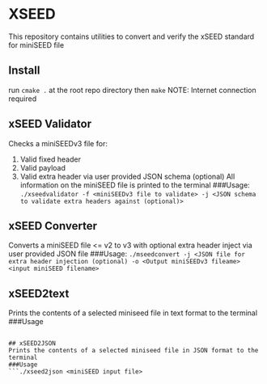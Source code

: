 # XSEED
This repository contains utilities to convert and verify the xSEED standard for miniSEED file

## Install
run ```cmake .``` at the root repo directory
then ``make`` NOTE: Internet connection required 

## xSEED Validator
Checks a miniSEEDv3 file for: 
1. Valid fixed header
2. Valid payload
3. Valid extra header via user provided JSON schema (optional)
All information on the miniSEED file is printed to the terminal
###Usage:
```./xseedvalidator -f <miniSEEDv3 file to validate> -j <JSON schema to validate extra headers against (optional)>```

## xSEED Converter
Converts a miniSEED file <= v2 to v3 with optional extra header inject via user provided JSON file
###Usage:
```./mseedconvert -j <JSON file for extra header injection (optional) -o <Output miniSEEDv3 fileame> <input miniSEED filename>```

## xSEED2text
Prints the contents of a selected miniseed file in text format to the terminal
###Usage
```./xseed2text <miniSEED input file>

## xSEED2JSON
Prints the contents of a selected miniseed file in JSON format to the terminal
###Usage
```./xseed2json <miniSEED input file>

